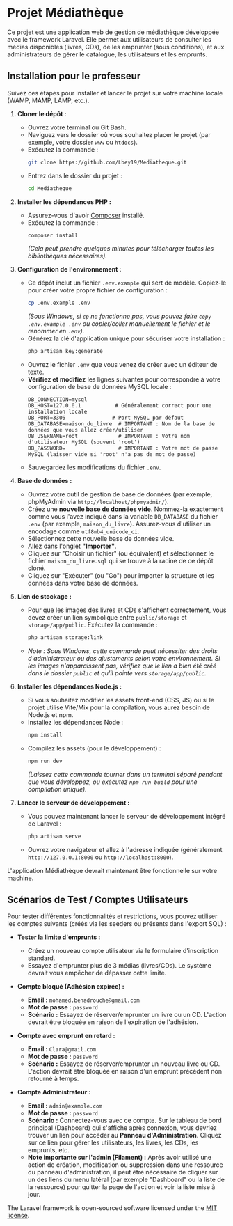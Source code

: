 # Projet Médiathèque 

Ce projet est une application web de gestion de médiathèque développée avec le framework Laravel. Elle permet aux utilisateurs de consulter les médias disponibles (livres, CDs), de les emprunter (sous conditions), et aux administrateurs de gérer le catalogue, les utilisateurs et les emprunts.

## Installation pour le professeur

Suivez ces étapes pour installer et lancer le projet sur votre machine locale (WAMP, MAMP, LAMP, etc.).

1.  **Cloner le dépôt :**
    *   Ouvrez votre terminal ou Git Bash.
    *   Naviguez vers le dossier où vous souhaitez placer le projet (par exemple, votre dossier `www` ou `htdocs`).
    *   Exécutez la commande :
        ```bash
        git clone https://github.com/Lbey19/Mediatheque.git
        ```
    *   Entrez dans le dossier du projet :
        ```bash
        cd Mediatheque
        ```

2.  **Installer les dépendances PHP :**
    *   Assurez-vous d'avoir [Composer](https://getcomposer.org/) installé.
    *   Exécutez la commande :
        ```bash
        composer install
        ```
        *(Cela peut prendre quelques minutes pour télécharger toutes les bibliothèques nécessaires).*

3.  **Configuration de l'environnement :**
    *   Ce dépôt inclut un fichier `.env.example` qui sert de modèle. Copiez-le pour créer votre propre fichier de configuration :
        ```bash
        cp .env.example .env
        ```
        *(Sous Windows, si `cp` ne fonctionne pas, vous pouvez faire `copy .env.example .env` ou copier/coller manuellement le fichier et le renommer en `.env`).*
    *   Générez la clé d'application unique pour sécuriser votre installation :
        ```bash
        php artisan key:generate
        ```
    *   Ouvrez le fichier `.env` que vous venez de créer avec un éditeur de texte.
    *   **Vérifiez et modifiez** les lignes suivantes pour correspondre à votre configuration de base de données MySQL locale :
        ```dotenv
        DB_CONNECTION=mysql
        DB_HOST=127.0.0.1           # Généralement correct pour une installation locale
        DB_PORT=3306               # Port MySQL par défaut
        DB_DATABASE=maison_du_livre  # IMPORTANT : Nom de la base de données que vous allez créer/utiliser
        DB_USERNAME=root             # IMPORTANT : Votre nom d'utilisateur MySQL (souvent 'root')
        DB_PASSWORD=                 # IMPORTANT : Votre mot de passe MySQL (laisser vide si 'root' n'a pas de mot de passe)
        ```
    *   Sauvegardez les modifications du fichier `.env`.

4.  **Base de données :**
    *   Ouvrez votre outil de gestion de base de données (par exemple, phpMyAdmin via `http://localhost/phpmyadmin/`).
    *   Créez une **nouvelle base de données vide**. Nommez-la exactement comme vous l'avez indiqué dans la variable `DB_DATABASE` du fichier `.env` (par exemple, `maison_du_livre`). Assurez-vous d'utiliser un encodage comme `utf8mb4_unicode_ci`.
    *   Sélectionnez cette nouvelle base de données vide.
    *   Allez dans l'onglet **"Importer"**.
    *   Cliquez sur "Choisir un fichier" (ou équivalent) et sélectionnez le fichier `maison_du_livre.sql` qui se trouve à la racine de ce dépôt cloné.
    *   Cliquez sur "Exécuter" (ou "Go") pour importer la structure et les données dans votre base de données.

5.  **Lien de stockage :**
    *   Pour que les images des livres et CDs s'affichent correctement, vous devez créer un lien symbolique entre `public/storage` et `storage/app/public`. Exécutez la commande :
        ```bash
        php artisan storage:link
        ```
    *   *Note : Sous Windows, cette commande peut nécessiter des droits d'administrateur ou des ajustements selon votre environnement. Si les images n'apparaissent pas, vérifiez que le lien a bien été créé dans le dossier `public` et qu'il pointe vers `storage/app/public`.*

6.  **Installer les dépendances Node.js :**
    *   Si vous souhaitez modifier les assets front-end (CSS, JS) ou si le projet utilise Vite/Mix pour la compilation, vous aurez besoin de Node.js et npm.
    *   Installez les dépendances Node :
        ```bash
        npm install
        ```
    *   Compilez les assets (pour le développement) :
        ```bash
        npm run dev
        ```
        *(Laissez cette commande tourner dans un terminal séparé pendant que vous développez, ou exécutez `npm run build` pour une compilation unique).*

7.  **Lancer le serveur de développement :**
    *   Vous pouvez maintenant lancer le serveur de développement intégré de Laravel :
        ```bash
        php artisan serve
        ```
    *   Ouvrez votre navigateur et allez à l'adresse indiquée (généralement `http://127.0.0.1:8000` ou `http://localhost:8000`).

L'application Médiathèque devrait maintenant être fonctionnelle sur votre machine.

## Scénarios de Test / Comptes Utilisateurs

Pour tester différentes fonctionnalités et restrictions, vous pouvez utiliser les comptes suivants (créés via les seeders ou présents dans l'export SQL) :


*   **Tester la limite d'emprunts :**
    *   Créez un nouveau compte utilisateur via le formulaire d'inscription standard.
    *   Essayez d'emprunter plus de 3 médias (livres/CDs). Le système devrait vous empêcher de dépasser cette limite.

*   **Compte bloqué (Adhésion expirée) :**
    *   **Email :** `mohamed.benadrouche@gmail.com`
    *   **Mot de passe :** `password`
    *   **Scénario :** Essayez de réserver/emprunter un livre ou un CD. L'action devrait être bloquée en raison de l'expiration de l'adhésion.

*   **Compte avec emprunt en retard :**
    *   **Email :** `Clara@gmail.com`
    *   **Mot de passe :** `password`
    *   **Scénario :** Essayez de réserver/emprunter un nouveau livre ou CD. L'action devrait être bloquée en raison d'un emprunt précédent non retourné à temps.

*   **Compte Administrateur :**
    *   **Email :** `admin@example.com`
    *   **Mot de passe :** `password`
    *   **Scénario :** Connectez-vous avec ce compte. Sur le tableau de bord principal (Dashboard) qui s'affiche après connexion, vous devriez trouver un lien pour accéder au **Panneau d'Administration**. Cliquez sur ce lien pour gérer les utilisateurs, les livres, les CDs, les emprunts, etc.
    *   **Note importante sur l'admin (Filament) :** Après avoir utilisé une action de création, modification ou suppression dans une ressource du panneau d'administration, il peut être nécessaire de cliquer sur un des liens du menu latéral (par exemple "Dashboard" ou la liste de la ressource) pour quitter la page de l'action et voir la liste mise à jour.




The Laravel framework is open-sourced software licensed under the [MIT license](https://opensource.org/licenses/MIT).
